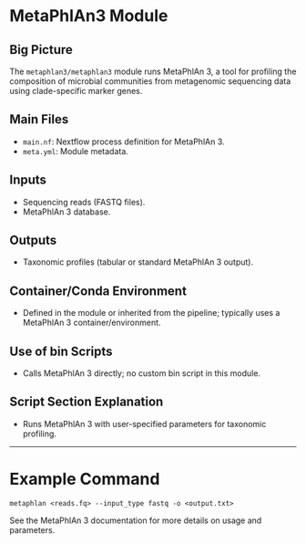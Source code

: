 # MetaPhlAn3 Module

## Big Picture
The `metaphlan3/metaphlan3` module runs MetaPhlAn 3, a tool for profiling the composition of microbial communities from metagenomic sequencing data using clade-specific marker genes.

## Main Files
- `main.nf`: Nextflow process definition for MetaPhlAn 3.
- `meta.yml`: Module metadata.

## Inputs
- Sequencing reads (FASTQ files).
- MetaPhlAn 3 database.

## Outputs
- Taxonomic profiles (tabular or standard MetaPhlAn 3 output).

## Container/Conda Environment
- Defined in the module or inherited from the pipeline; typically uses a MetaPhlAn 3 container/environment.

## Use of bin Scripts
- Calls MetaPhlAn 3 directly; no custom bin script in this module.

## Script Section Explanation
- Runs MetaPhlAn 3 with user-specified parameters for taxonomic profiling.

---

# Example Command
```
metaphlan <reads.fq> --input_type fastq -o <output.txt>
```

See the MetaPhlAn 3 documentation for more details on usage and parameters.
